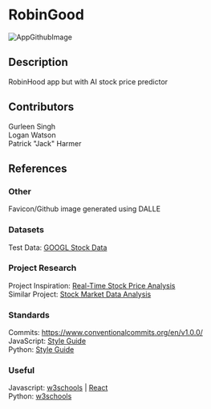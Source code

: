 # RobinGood
![AppGithubImage](https://github.com/user-attachments/assets/94a06b33-db95-410a-99fb-c577f9467fab)

## Description
RobinHood app but with AI stock price predictor

## Contributors
Gurleen Singh\
Logan Watson\
Patrick "Jack" Harmer

## References

### Other
Favicon/Github image generated using DALLE

### Datasets
Test Data: [GOOGL Stock Data](https://www.kaggle.com/datasets/varpit94/google-stock-data?resource=download/)

### Project Research
Project Inspiration: [Real-Time Stock Price Analysis](https://www.guvi.io/blog/data-structures-and-algorithms-project-ideas/)\
Similar Project: [Stock Market Data Analysis](https://github.com/anwarcsebd/stock-market-analysis)

### Standards
Commits: https://www.conventionalcommits.org/en/v1.0.0/ \
JavaScript: [Style Guide](https://google.github.io/styleguide/jsguide.html) \
Python: [Style Guide](https://peps.python.org/pep-0008/)

### Useful
Javascript: [w3schools](https://www.w3schools.com/js) | [React](https://react.dev/)\
Python: [w3schools](https://www.w3schools.com/python)
